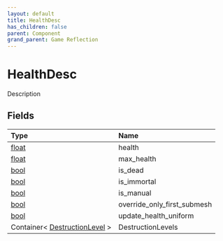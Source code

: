 ```yaml
---
layout: default
title: HealthDesc
has_children: false
parent: Component
grand_parent: Game Reflection
---
```

# HealthDesc
Description 

## Fields

| Type | Name |
|:----------|:--------------|
| [float](/riftbreaker-wiki/docs/game-reflection/components/float/) | health |
| [float](/riftbreaker-wiki/docs/game-reflection/components/float/) | max_health |
| [bool](/riftbreaker-wiki/docs/game-reflection/components/bool/) | is_dead |
| [bool](/riftbreaker-wiki/docs/game-reflection/components/bool/) | is_immortal |
| [bool](/riftbreaker-wiki/docs/game-reflection/components/bool/) | is_manual |
| [bool](/riftbreaker-wiki/docs/game-reflection/components/bool/) | override_only_first_submesh |
| [bool](/riftbreaker-wiki/docs/game-reflection/components/bool/) | update_health_uniform |
| Container< [DestructionLevel](/riftbreaker-wiki/docs/game-reflection/classes/destruction_level/) > | DestructionLevels |

